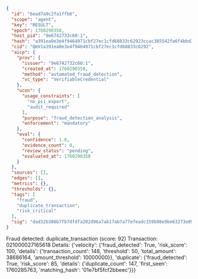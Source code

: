 ```json
{
  "id": "6ead7a9c2fa1ffb8",
  "scope": "agent",
  "key": "RESULT",
  "epoch": 1760290358,
  "host_pid": "9e6742732c60:1",
  "hash": "a391ea0e3e4f9464971cbf27ec1cfd68833c62923ccac385542fa6f4bbd36e10",
  "cid": "QmV1a391ea0e3e4f9464971cbf27ec1cfd68833c6292",
  "aicp": {
    "prov": {
      "issuer": "9e6742732c60:1",
      "created_at": 1760290358,
      "method": "automated_fraud_detection",
      "vc_type": "VerifiableCredential"
    },
    "ucon": {
      "usage_constraints": [
        "no_pii_export",
        "audit_required"
      ],
      "purpose": "fraud_detection_analysis",
      "enforcement": "mandatory"
    },
    "eval": {
      "confidence": 1.0,
      "evidence_count": 0,
      "review_status": "pending",
      "evaluated_at": 1760290358
    }
  },
  "sources": [],
  "edges": [],
  "metrics": {},
  "thresholds": {},
  "tags": [
    "fraud",
    "duplicate_transaction",
    "risk_critical"
  ],
  "sig": "dad32b386b7fb7dfdfa202d96a7ab17ab7a77efeadc159b98e9be63273e093b2"
}
```

Fraud detected: duplicate_transaction (score: 92)
Transaction: 021000027165618
Details: {'velocity': {'fraud_detected': True, 'risk_score': 100, 'details': {'transaction_count': 148, 'threshold': 50, 'total_amount': 38686164, 'amount_threshold': 10000000}}, 'duplicate': {'fraud_detected': True, 'risk_score': 85, 'details': {'duplicate_count': 147, 'first_seen': 1760285763, 'matching_hash': '01e7bf5fcf2bbeec'}}}